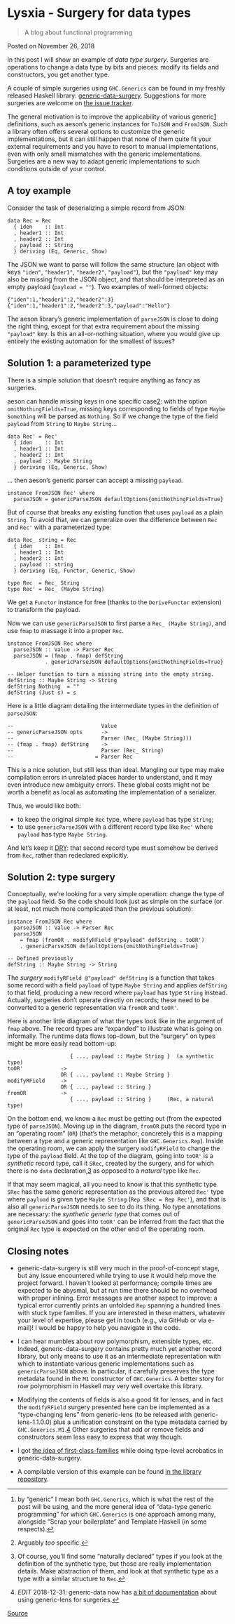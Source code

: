 # Lysxia - Surgery for data types

> A blog about functional programming

Posted on November 26, 2018

In this post I will show an example of _data type surgery_. Surgeries are operations to change a data type by bits and pieces: modify its fields and constructors, you get another type.

A couple of simple surgeries using `GHC.Generics` can be found in my freshly released Haskell library: [generic-data-surgery](https://hackage.haskell.org/package/generic-data-surgery). Suggestions for more surgeries are welcome on [the issue tracker](https://github.com/Lysxia/generic-data-surgery/issues).

The general motivation is to improve the applicability of various generic[1](#fn1) definitions, such as aeson’s generic instances for `ToJSON` and `FromJSON`. Such a library often offers several options to customize the generic implementations, but it can still happen that none of them quite fit your external requirements and you have to resort to manual implementations, even with only small mismatches with the generic implementations. Surgeries are a new way to adapt generic implementations to such conditions outside of your control.

A toy example
-------------

Consider the task of deserializing a simple record from JSON:

    data Rec = Rec
      { iden    :: Int
      , header1 :: Int
      , header2 :: Int
      , payload :: String
      } deriving (Eq, Generic, Show)

The JSON we want to parse will follow the same structure (an object with keys `"iden"`, `"header1"`, `"header2"`, `"payload"`), but the `"payload"` key may also be missing from the JSON object, and that should be interpreted as an empty payload (`payload = ""`). Two examples of well-formed objects:

    {"iden":1,"header1":2,"header2":3}
    {"iden":1,"header1":2,"header2":3,"payload":"Hello"}

The aeson library’s generic implementation of `parseJSON` is close to doing the right thing, except for that extra requirement about the missing `"payload"` key. Is this an all-or-nothing situation, where you would give up entirely the existing automation for the smallest of issues?

Solution 1: a parameterized type
--------------------------------

There is a simple solution that doesn’t require anything as fancy as surgeries.

aeson can handle missing keys in one specific case[2](#fn2): with the option `omitNothingFields=True`, missing keys corresponding to fields of type `Maybe Something` will be parsed as `Nothing`. So if we change the type of the field `payload` from `String` to `Maybe String`…

    data Rec' = Rec'
      { iden    :: Int
      , header1 :: Int
      , header2 :: Int
      , payload :: Maybe String
      } deriving (Eq, Generic, Show)

… then aeson’s generic parser can accept a missing `payload`.

    instance FromJSON Rec' where
      parseJSON = genericParseJSON defaultOptions{omitNothingFields=True}

But of course that breaks any existing function that uses `payload` as a plain `String`. To avoid that, we can generalize over the difference between `Rec` and `Rec'` with a parameterized type:

    data Rec_ string = Rec
      { iden    :: Int
      , header1 :: Int
      , header2 :: Int
      , payload :: string
      } deriving (Eq, Functor, Generic, Show)
    
    type Rec  = Rec_ String
    type Rec' = Rec_ (Maybe String)

We get a `Functor` instance for free (thanks to the `DeriveFunctor` extension) to transform the payload.

Now we can use `genericParseJSON` to first parse a `Rec_ (Maybe String)`, and use `fmap` to massage it into a proper `Rec`.

    instance FromJSON Rec where
      parseJSON :: Value -> Parser Rec
      parseJSON = (fmap . fmap) defString
                . genericParseJSON defaultOptions{omitNothingFields=True}
    
    -- Helper function to turn a missing string into the empty string.
    defString :: Maybe String -> String
    defString Nothing  = ""
    defString (Just s) = s

Here is a little diagram detailing the intermediate types in the definition of `parseJSON`:

    --                            Value
    -- genericParseJSON opts      ->
    --                            Parser (Rec_ (Maybe String)))
    -- (fmap . fmap) defString    ->
    --                            Parser (Rec_ String)
    --                          = Parser Rec

This is a nice solution, but still less than ideal. Mangling our type may make compilation errors in unrelated places harder to understand, and it may even introduce new ambiguity errors. These global costs might not be worth a benefit as local as automating the implementation of a serializer.

Thus, we would like both:

*   to keep the original simple `Rec` type, where `payload` has type `String`;
*   to use `genericParseJSON` with a different record type like `Rec'` where `payload` has type `Maybe String`.

And let’s keep it [DRY](https://en.wikipedia.org/wiki/Don't_repeat_yourself): that second record type must somehow be derived from `Rec`, rather than redeclared explicitly.

Solution 2: type surgery
------------------------

Conceptually, we’re looking for a very simple operation: change the type of the `payload` field. So the code should look just as simple on the surface (or at least, not much more complicated than the previous solution):

    instance FromJSON Rec where
      parseJSON :: Value -> Parser Rec
      parseJSON
        = fmap (fromOR . modifyRField @"payload" defString . toOR')
        . genericParseJSON defaultOptions{omitNothingFields=True}
    
    -- Defined previously
    defString :: Maybe String -> String

The _surgery_ `modifyRField @"payload" defString` is a function that takes some record with a field `payload` of type `Maybe String` and applies `defString` to that field, producing a new record where `payload` has type `String` instead. Actually, surgeries don’t operate directly on records; these need to be converted to a generic representation via `fromOR` and `toOR'`.

Here is another little diagram of what the types look like in the argument of `fmap` above. The record types are “expanded” to illustrate what is going on informally. The runtime data flows top-down, but the “surgery” on types might be more easily read bottom-up:

                        { ..., payload :: Maybe String }  (a synthetic type)
    toOR'            ->
                     OR { ..., payload :: Maybe String }
    modifyRField     ->
                     OR { ..., payload :: String }
    fromOR           ->
                        { ..., payload :: String }     (Rec, a natural type)

On the bottom end, we know a `Rec` must be getting out (from the expected type of `parseJSON`). Moving up in the diagram, `fromOR` puts the record type in an “operating room” (`OR`) (that’s the metaphor; concretely this is a mapping between a type and a generic representation like `GHC.Generics.Rep`). Inside the operating room, we can apply the surgery `modifyRField` to change the type of the `payload` field. At the top of the diagram, going into `toOR'` is a _synthetic_ record type, call it `SRec`, created by the surgery, and for which there is no `data` declaration,[3](#fn3) as opposed to a _natural_ type like `Rec`.

If that may seem magical, all you need to know is that this synthetic type `SRec` has the same generic representation as the previous altered `Rec'` type where `payload` is given type `Maybe String` (`Rep SRec = Rep Rec'`), and that is also all `genericParseJSON` needs to see to do its thing. No type annotations are necessary: the _synthetic generic type_ that comes out of `genericParseJSON` and goes into `toOR'` can be inferred from the fact that the original `Rec` type is expected on the other end of the operating room.

Closing notes
-------------

*   generic-data-surgery is still very much in the proof-of-concept stage, but any issue encountered while trying to use it would help move the project forward. I haven’t looked at performance; compile times are expected to be abysmal, but at run time there should be no overhead with proper inlining. Error messages are another aspect to improve: a typical error currently prints an unfolded `Rep` spanning a hundred lines with stuck type families. If you are interested in these matters, whatever your level of expertise, please get in touch (e.g., via GitHub or via e-mail)! I would be happy to help you navigate in the code.
    
*   I can hear mumbles about row polymorphism, extensible types, etc. Indeed, generic-data-surgery contains pretty much yet another record library, but only means to use it as an intermediate representation with which to instantiate various generic implementations such as `genericParseJSON` above. In particular, it carefully preserves the type metadata found in the `M1` constructor of `GHC.Generics`. A better story for row polymorphism in Haskell may very well overtake this library.
    
*   Modifying the contents of fields is also a good fit for lenses, and in fact the `modifyRField` surgery presented here can be implemented as a “type-changing lens” from generic-lens (to be released with generic-lens-1.1.0.0) plus a unification constraint on the type metadata carried by `GHC.Generics.M1`.[4](#fn4) Other surgeries that add or remove fields and constructors seem less easy to express that way though.
    
*   I got [the idea of first-class-families](http://blog.poisson.chat/posts/2018-08-06-one-type-family.html) while doing type-level acrobatics in generic-data-surgery.
    
*   A compilable version of this example can be found [in the library repository](https://github.com/Lysxia/generic-data-surgery/blob/master/examples/example-aeson.hs).
    

* * *

1.  by “generic” I mean both `GHC.Generics`, which is what the rest of the post will be using, and the more general idea of “data-type generic programming” for which `GHC.Generics` is one approach among many, alongside “Scrap your boilerplate” and Template Haskell (in some respects).[↩︎](#fnref1)
    
2.  Arguably _too_ specific.[↩︎](#fnref2)
    
3.  Of course, you’ll find some “naturally declared” types if you look at the definition of the synthetic type, but those are really implementation details. Make abstraction of them, and look at that synthetic type as a type with a similar structure to `Rec`.[↩︎](#fnref3)
    
4.  _EDIT_ 2018-12-31: generic-data now has [a bit of documentation](https://hackage.haskell.org/package/generic-data-0.4.0.0/docs/Generic-Data-Microsurgery.html#g:1) about using generic-lens for surgeries.[↩︎](#fnref4)


[Source](https://blog.poisson.chat/posts/2018-11-26-type-surgery.html)